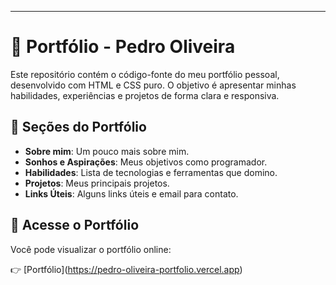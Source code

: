 ---

# 💼 Portfólio - Pedro Oliveira

Este repositório contém o código-fonte do meu portfólio pessoal, desenvolvido com HTML e CSS puro. O objetivo é apresentar minhas habilidades, experiências e projetos de forma clara e responsiva.

## 📄 Seções do Portfólio

- **Sobre mim**: Um pouco mais sobre mim.
- **Sonhos e Aspirações**: Meus objetivos como programador.
- **Habilidades**: Lista de tecnologias e ferramentas que domino.
- **Projetos**: Meus principais projetos.
- **Links Úteis**: Alguns links úteis e email para contato.

## 🔗 Acesse o Portfólio

Você pode visualizar o portfólio online:

👉 [Portfólio[]()](https://pedro-oliveira-portfolio.vercel.app)
